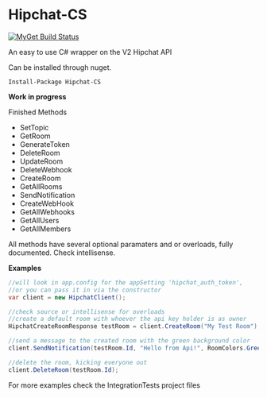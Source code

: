 Hipchat-CS
==========

[![MyGet Build Status](https://www.myget.org/BuildSource/Badge/chronos?identifier=339e2d5e-36e1-44ad-a4c6-71135f9d0a3f)](https://www.myget.org/)

An easy to use C# wrapper on the V2 Hipchat API

Can be installed through nuget.

```
Install-Package Hipchat-CS
```

**Work in progress**

Finished Methods
- SetTopic
- GetRoom
- GenerateToken
- DeleteRoom
- UpdateRoom
- DeleteWebhook
- CreateRoom
- GetAllRooms
- SendNotification
- CreateWebHook
- GetAllWebhooks
- GetAllUsers
- GetAllMembers

All methods have several optional paramaters and or overloads, fully documented.  Check intellisense.


**Examples**

```cs
//will look in app.config for the appSetting 'hipchat_auth_token', 
//or you can pass it in via the constructor
var client = new HipchatClient();

//check source or intellisense for overloads
//create a default room with whoever the api key holder is as owner
HipchatCreateRoomResponse testRoom = client.CreateRoom("My Test Room");

//send a message to the created room with the green background color
client.SendNotification(testRoom.Id, "Hello from Api!", RoomColors.Green);

//delete the room, kicking everyone out
client.DeleteRoom(testRoom.Id);
```

For more examples check the IntegrationTests project files

